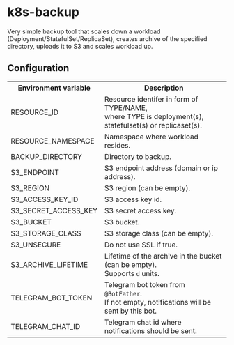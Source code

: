 # k8s-backup

Very simple backup tool that scales down a workload (Deployment/StatefulSet/ReplicaSet),
creates archive of the specified directory, uploads it to S3 and scales workload up.

## Configuration

<table>
  <tr>
    <th>Environment variable</th>
    <th>Description</th>
  </tr>
  <tr>
    <td>RESOURCE_ID</td>
    <td>Resource identifer in form of TYPE/NAME,<br>where TYPE is deployment(s), statefulset(s) or replicaset(s).</td>
  </tr>
  <tr>
    <td>RESOURCE_NAMESPACE</td>
    <td>Namespace where workload resides.</td>
  </tr>
  <tr>
    <td>BACKUP_DIRECTORY</td>
    <td>Directory to backup.</td>
  </tr>
  <tr>
    <td>S3_ENDPOINT</td>
    <td>S3 endpoint address (domain or ip address).</td>
  </tr>
  <tr>
    <td>S3_REGION</td>
    <td>S3 region (can be empty).</td>
  </tr>
  <tr>
    <td>S3_ACCESS_KEY_ID</td>
    <td>S3 access key id.</td>
  </tr>
  <tr>
    <td>S3_SECRET_ACCESS_KEY</td>
    <td>S3 secret access key.</td>
  </tr>
  <tr>
    <td>S3_BUCKET</td>
    <td>S3 bucket.</td>
  </tr>
  <tr>
    <td>S3_STORAGE_CLASS</td>
    <td>S3 storage class (can be empty).</td>
  </tr>
  <tr>
    <td>S3_UNSECURE</td>
    <td>Do not use SSL if true.</td>
  </tr>
  <tr>
    <td>S3_ARCHIVE_LIFETIME</td>
    <td>Lifetime of the archive in the bucket (can be empty).<br>Supports <code>d</code> units.</td>
  </tr>
  <tr>
    <td>TELEGRAM_BOT_TOKEN</td>
    <td>Telegram bot token from <code>@BotFather</code>.<br>If not empty, notifications will be sent by this bot.</td>
  </tr>
  <tr>
    <td>TELEGRAM_CHAT_ID</td>
    <td>Telegram chat id where notifications should be sent.</td>
  </tr>
</table>
